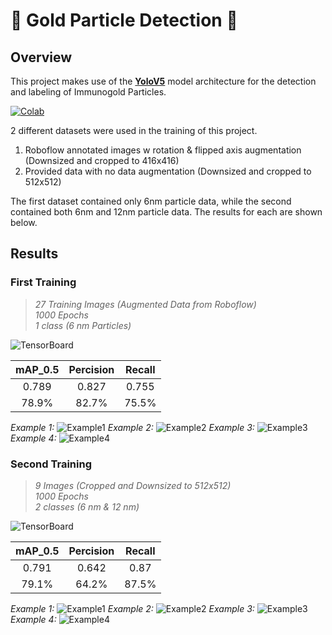 
# 🔬 Gold Particle Detection 🧠

## Overview
This project makes use of the [**YoloV5**](https://github.com/ultralytics/yolov5) model architecture for the detection and labeling of Immunogold Particles.

[![Colab](https://colab.research.google.com/assets/colab-badge.svg)](https://colab.research.google.com/github/therealarman/Gold-Particle-Segmentation/blob/main/YOLOv5_Gold_Particle.ipynb)

2 different datasets were used in the training of this project.
1. Roboflow annotated images w rotation & flipped axis augmentation (Downsized and cropped to 416x416)
2. Provided data with no data augmentation (Downsized and cropped to 512x512)

The first dataset contained only 6nm particle data, while the second contained both 6nm and 12nm particle data.
The results for each are shown below.
## Results

### First Training
>*27 Training Images (Augmented Data from Roboflow)*<br>
>*1000 Epochs*<br>
>*1 class (6 nm Particles)*<br>

![TensorBoard](https://raw.githubusercontent.com/therealarman/Gold-Particle-Segmentation/main/img/GoldParticleMetrics.PNG)

| mAP_0.5 | Percision | Recall |
|  :---:  |   :----:  | :---:  |
|  0.789  |   0.827   | 0.755  |
|  78.9%  |   82.7%   | 75.5%  |

*Example 1:*
![Example1](https://raw.githubusercontent.com/therealarman/Gold-Particle-Segmentation/main/img/S1%20MBTt4%20FFRIL%208wks%20Wt2%20R5Ag19a%20vGlut%2018nm_panAMPA%2012nm_NR1_6nm__0003.tif.jpg)
*Example 2:*
![Example2](https://raw.githubusercontent.com/therealarman/Gold-Particle-Segmentation/main/img/S24%20MBTt4%20FFRIL%208wks%20Het1%20R4Bg18e%20vGlut%2018nm_panAMPA%2012nm_NR1_6nm__0003.tif.jpg)
*Example 3:*
![Example3](https://raw.githubusercontent.com/therealarman/Gold-Particle-Segmentation/main/img/S29%20MBTt4%20FFRIL%208wks%20Wt2%20R5Ag19a%20vGlut%2018nm_panAMPA%2012nm_NR1_6nm__0004.tif.jpg)
*Example 4:*
![Example4](https://raw.githubusercontent.com/therealarman/Gold-Particle-Segmentation/main/img/S31%20MBTt4%20FFRIL%208wks%20Het1%20R4Bg18e%20vGlut%2018nm_panAMPA%2012nm_NR1_6nm__0003.tif.jpg)

### Second Training
>*9 Images (Cropped and Downsized to 512x512)*<br>
>*1000 Epochs*<br>
>*2 classes (6 nm & 12 nm)*<br>

![TensorBoard](https://raw.githubusercontent.com/therealarman/Gold-Particle-Segmentation/main/img/GoldParticleTrain2.png)

| mAP_0.5 | Percision | Recall |
|  :---:  |   :----:  | :---:  |
|  0.791  |   0.642   | 0.87  |
|  79.1%  |   64.2%   | 87.5%  |

*Example 1:*
![Example1](https://raw.githubusercontent.com/therealarman/Gold-Particle-Segmentation/main/img/S1%20MBTt4%20FFRIL%208wks%20Wt2%20R5Ag19a%20vGlut%2018nm_panAMPA%2012nm_NR1_6nm__0003.jpg)
*Example 2:*
![Example2](https://raw.githubusercontent.com/therealarman/Gold-Particle-Segmentation/main/img/S31%20MBTt4%20FFRIL%208wks%20Het1%20R4Bg18e%20vGlut%2018nm_panAMPA%2012nm_NR1_6nm__0003.jpg)
*Example 3:*
![Example3](https://raw.githubusercontent.com/therealarman/Gold-Particle-Segmentation/main/img/E3%20MBTt4%20FFRIL%208wks%20Het1%20R4Bg18e%20vGlut%2018nm_panAMPA%2012nm_NR1_6nm__0004.jpg)
*Example 4:*
![Example4](https://raw.githubusercontent.com/therealarman/Gold-Particle-Segmentation/main/img/D1%20MBTt4%20FFRIL%208wks%20Wt2%20R5Ag19a%20vGlut%2018nm_panAMPA%2012nm_NR1_6nm__0003.jpg)
